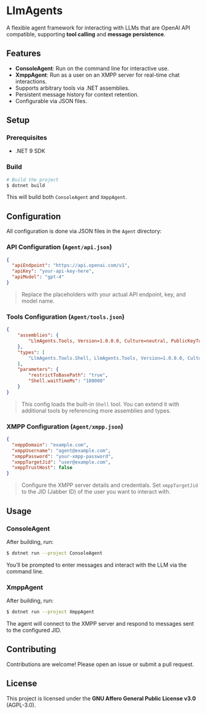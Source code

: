 # LlmAgents

A flexible agent framework for interacting with LLMs that are OpenAI API compatible, supporting **tool calling** and **message persistence**.

## Features

- **ConsoleAgent**: Run on the command line for interactive use.
- **XmppAgent**: Run as a user on an XMPP server for real-time chat interactions.
- Supports arbitrary tools via .NET assemblies.
- Persistent message history for context retention.
- Configurable via JSON files.

## Setup

### Prerequisites

- .NET 9 SDK

### Build

```bash
# Build the project
$ dotnet build
```

This will build both `ConsoleAgent` and `XmppAgent`.

## Configuration

All configuration is done via JSON files in the `Agent` directory:

### API Configuration (`Agent/api.json`)

```json
{
  "apiEndpoint": "https://api.openai.com/v1",
  "apiKey": "your-api-key-here",
  "apiModel": "gpt-4"
}
```

> Replace the placeholders with your actual API endpoint, key, and model name.

### Tools Configuration (`Agent/tools.json`)

```json
{
    "assemblies": {
        "LlmAgents.Tools, Version=1.0.0.0, Culture=neutral, PublicKeyToken=null": "..\\..\\LlmAgents\\LlmAgents.Tools\\bin\\Debug\\net9.0\\LlmAgents.Tools.dll"
    },
    "types": [
        "LlmAgents.Tools.Shell, LlmAgents.Tools, Version=1.0.0.0, Culture=neutral, PublicKeyToken=null"
    ],
    "parameters": {
        "restrictToBasePath": "true",
        "Shell.waitTimeMs": "180000"
    }
}
```

> This config loads the built-in `Shell` tool. You can extend it with additional tools by referencing more assemblies and types.

### XMPP Configuration (`Agent/xmpp.json`)

```json
{
  "xmppDomain": "example.com",
  "xmppUsername": "agent@example.com",
  "xmppPassword": "your-xmpp-password",
  "xmppTargetJid": "user@example.com",
  "xmppTrustHost": false
}
```

> Configure the XMPP server details and credentials. Set `xmppTargetJid` to the JID (Jabber ID) of the user you want to interact with.

## Usage

### ConsoleAgent

After building, run:

```bash
$ dotnet run --project ConsoleAgent
```

You’ll be prompted to enter messages and interact with the LLM via the command line.

### XmppAgent

After building, run:

```bash
$ dotnet run --project XmppAgent
```

The agent will connect to the XMPP server and respond to messages sent to the configured JID.

## Contributing

Contributions are welcome! Please open an issue or submit a pull request.

## License

This project is licensed under the **GNU Affero General Public License v3.0** (AGPL-3.0). 

